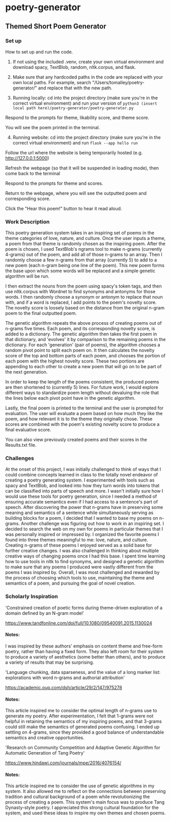 # poetry-generator

## Themed Short Poem Generator

### Set up

How to set up and run the code.

1. If not using the included .venv, create your own virtual environment and download spacy, TextBlob, random, nltk.corpus, and flask.

2. Make sure that any hardcoded paths in the code are replaced with your own local paths. For example, search "/Users/tomalley/poetry-generator/" and replace that with the new path.

3. Running locally: cd into the project directory (make sure you're in the correct virtual environment) and run your version of ```python3 (insert local path here)/poetry-generator/poetry-generator.py```

Respond to the prompts for theme, likability score, and theme score.

You will see the poem printed in the terminal.

4. Running website: cd into the project directory (make sure you're in the correct virtual environment) and run ```flask --app hello run```

Follow the url where the website is being temporarily hosted (e.g. http://127.0.0.1:5000)

Refresh the webpage (so that it will be suspended in loading mode), then come back to the terminal

Respond to the prompts for theme and scores.

Return to the webpage, where you will see the outputted poem and corresponding score.

Click the "Hear this poem!" button to hear it read aloud.


### Work Description

This poetry generation system takes in an inspiring set of poems in the theme categories of love, nature, and culture. Once the user inputs a theme, a poem from that theme is randomly chosen as the inspiring poem. After the poem is chosen, I used TextBlob's ngrams tool to make n-grams (currently 4-grams) out of the poem, and add all of those n-grams to an array. Then I randomly choose a few n-grams from that array (currently 5) to add to a new poem (each n-gram being one line of the poem). This new poem forms the base upon which some words will be replaced and a simple genetic algorithm will be run. 

I then extract the nouns from the poem using spacy's token tags, and then use nltk.corpus with Wordnet to find synonyms and antonyms for those words. I then randomly choose a synonym or antonym to replace that noun with, and if a word is replaced, I add points to the poem's novelty score. The novelty score is loosely based on the distance from the original n-gram poem to the final outputted poem. 

The genetic algorithm repeats the above process of creating poems out of n-grams five times. Each poem, and its corresponding novelty score, is added to a dictionary. The genetic algorithm then takes the first poem in that dictionary, and 'evolves' it by comparison to the remaining poems in the dictionary. For each 'generation' (pair of poems), the algorithm chooses a random pivot point to split each poem on. It then calculates the novelty score of the top and bottom parts of each poem, and chooses the portion of each poem with the highest novelty score. These two portions are appending to each other to create a new poem that will go on to be part of the next generation.

In order to keep the length of the poems consistent, the produced poems are then shortened to (currently 5) lines. For future work, I would explore different ways to standardize poem length without devaluing the role that the lines below each pivot point have in the genetic algorithm.

Lastly, the final poem is printed to the terminal and the user is prompted for evaluation. The user will evaluate a poem based on how much they like the poem, and how relevant it is to the theme they originally chose. These scores are combined with the poem's existing novelty score to produce a final evaluative score.

You can also view previously created poems and their scores in the Results.txt file.


### Challenges

At the onset of this project, I was initially challenged to think of ways that I could combine concepts learned in class to the totally novel endeavor of creating a poetry generating system. I experimented with tools such as spacy and TextBlob, and looked into how they turn words into tokens that can be classified into parts of speech and more. I wasn't initially sure how I would use these tools for poetry generation, since I needed a method of ensuring accurate semantics even if I had access to a sentence's part of speech. After discovering the power that n-grams have in preserving some meaning and semantics of a sentence while simultaneously serving as building blocks for a poem, I decided that I wanted to base my poems on n-grams. Another challenge was figuring out how to work in an inspiring set. I decided to search the web on my own for poems in particular themes that I was personally inspired or impressed by. I organized the favorite poems I found into three themes meaningful to me: love, nature, and culture. Creating n-grams of these poems I enjoyed served as a solid base for further creative changes. I was also challenged in thinking about multiple creative ways of changing poems once I had this base. I spent time learning how to use tools in nltk to find synonyms, and designed a genetic algorithm to make sure that any poems I produced were vastly different from the poems I was inspired by. Overall, I was most challenged and rewarded by the process of choosing which tools to use, maintaining the theme and semantics of a poem, and pursuing the goal of novel creation.

### Scholarly Inspiration

'Constrained creation of poetic forms during theme-driven exploration of a domain defined by an N-gram model'

https://www.tandfonline.com/doi/full/10.1080/09540091.2015.1130024

#### Notes:

I was inspired by these authors' emphasis on content theme and free-form poetry, rather than having a fixed form. They also left room for their system to produce a variety of aesthetics (some better than others), and to produce a variety of results that may be surprising.


'Language chunking, data sparseness, and the value of a long marker list: explorations with word n-grams and authorial attribution'

https://academic.oup.com/dsh/article/29/2/147/975278

#### Notes:

This article inspired me to consider the optimal length of n-grams use to generate my poetry. After experimentation, I felt that 1-grams were not helpful in retaining the semantics of my inspiring poems, and that 3-grams could still make the semantics of generated poems confusing. I ended up settling on 4-grams, since they provided a good balance of understandable semantics and creative opportunities.

'Research on Community Competition and Adaptive Genetic Algorithm for Automatic Generation of Tang Poetry'

https://www.hindawi.com/journals/mpe/2016/4076154/

#### Notes:

This article inspired me to consider the use of genetic algorithms in my system. It also allowed me to reflect on the connections between preserving tradition and cultural background of a poem while revolutionizing the process of creating a poem. This system's main focus was to produce Tang Dynasty-style poetry. I appreciated this strong cultural foundation for the system, and used these ideas to inspire my own themes and chosen poems.